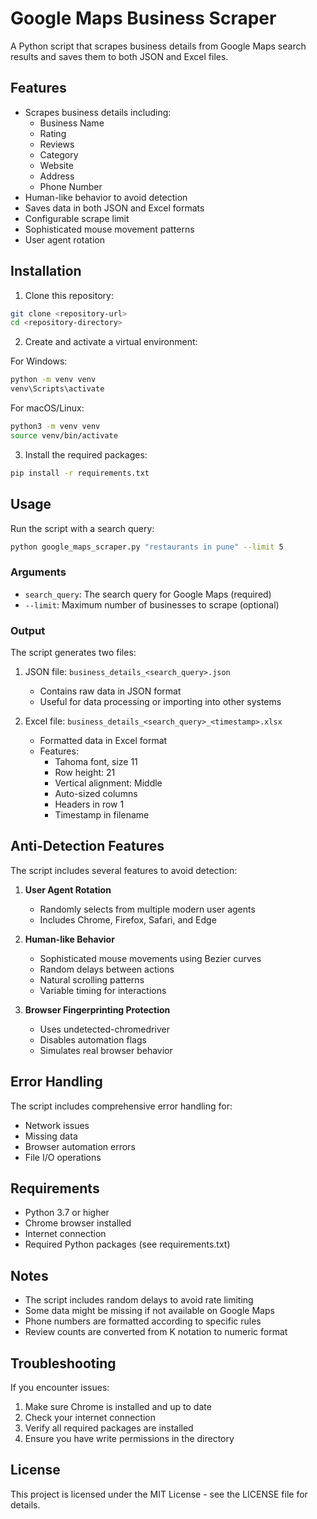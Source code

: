 # Google Maps Business Scraper

A Python script that scrapes business details from Google Maps search results and saves them to both JSON and Excel files.

## Features

- Scrapes business details including:
  - Business Name
  - Rating
  - Reviews
  - Category
  - Website
  - Address
  - Phone Number
- Human-like behavior to avoid detection
- Saves data in both JSON and Excel formats
- Configurable scrape limit
- Sophisticated mouse movement patterns
- User agent rotation

## Installation

1. Clone this repository:
```bash
git clone <repository-url>
cd <repository-directory>
```

2. Create and activate a virtual environment:

For Windows:
```bash
python -m venv venv
venv\Scripts\activate
```

For macOS/Linux:
```bash
python3 -m venv venv
source venv/bin/activate
```

3. Install the required packages:
```bash
pip install -r requirements.txt
```

## Usage

Run the script with a search query:
```bash
python google_maps_scraper.py "restaurants in pune" --limit 5
```

### Arguments

- `search_query`: The search query for Google Maps (required)
- `--limit`: Maximum number of businesses to scrape (optional)

### Output

The script generates two files:

1. JSON file: `business_details_<search_query>.json`
   - Contains raw data in JSON format
   - Useful for data processing or importing into other systems

2. Excel file: `business_details_<search_query>_<timestamp>.xlsx`
   - Formatted data in Excel format
   - Features:
     - Tahoma font, size 11
     - Row height: 21
     - Vertical alignment: Middle
     - Auto-sized columns
     - Headers in row 1
     - Timestamp in filename

## Anti-Detection Features

The script includes several features to avoid detection:

1. **User Agent Rotation**
   - Randomly selects from multiple modern user agents
   - Includes Chrome, Firefox, Safari, and Edge

2. **Human-like Behavior**
   - Sophisticated mouse movements using Bezier curves
   - Random delays between actions
   - Natural scrolling patterns
   - Variable timing for interactions

3. **Browser Fingerprinting Protection**
   - Uses undetected-chromedriver
   - Disables automation flags
   - Simulates real browser behavior

## Error Handling

The script includes comprehensive error handling for:
- Network issues
- Missing data
- Browser automation errors
- File I/O operations

## Requirements

- Python 3.7 or higher
- Chrome browser installed
- Internet connection
- Required Python packages (see requirements.txt)

## Notes

- The script includes random delays to avoid rate limiting
- Some data might be missing if not available on Google Maps
- Phone numbers are formatted according to specific rules
- Review counts are converted from K notation to numeric format

## Troubleshooting

If you encounter issues:

1. Make sure Chrome is installed and up to date
2. Check your internet connection
3. Verify all required packages are installed
4. Ensure you have write permissions in the directory

## License

This project is licensed under the MIT License - see the LICENSE file for details. 